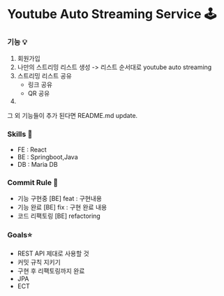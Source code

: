 # Youtube Auto Streaming Service 🕹

### 기능 💡
1. 회원가입
2. 나만의 스트리밍 리스트 생성  -> 리스트 순서대로 youtube auto streaming
3. 스트리밍 리스트 공유 
   - 링크 공유
   - QR 공유 
4.    
   
그 외 기능들이 추가 된다면 README.md update.


### Skills 🌱
- FE : React 
- BE : Springboot,Java
- DB : Maria DB


### Commit Rule 🔐
- 기능 구현중 [BE] feat : 구현내용 
- 기능 완료   [BE] fix :  구현 완료 내용
- 코드 리팩토링 [BE] refactoring 


### Goals⭐️
- REST API 제대로 사용할 것
- 커밋 규칙 지키기 
- 구현 후 리팩토링까지 완료
- JPA 
- ECT
